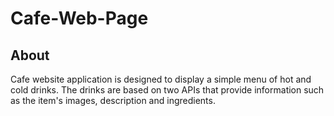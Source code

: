# Cafe-Web-Page
## About
Cafe website application is designed to display a simple menu of hot and cold drinks. The drinks are based on two APIs that provide information such as the item's images, description and ingredients.
